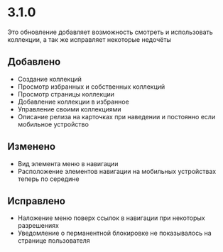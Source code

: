 # 3.1.0

Это обновление добавляет возможность смотреть и использовать коллекции, а так же исправляет некоторые недочёты

## Добавлено

- Создание коллекций
- Просмотр избранных и собственных коллекций
- Просмотр страницы коллекции
- Добавление коллекции в избранное
- Управление своими коллекциями
- Описание релиза на карточках при наведении и постоянно если мобильное устройство

## Изменено

- Вид элемента меню в навигации
- Расположение элементов навигации на мобильных устройствах теперь по середине

## Исправлено

- Наложение меню поверх ссылок в навигации при некоторых разрешениях
- Уведомление о перманентной блокировке не показывалось на странице пользователя

